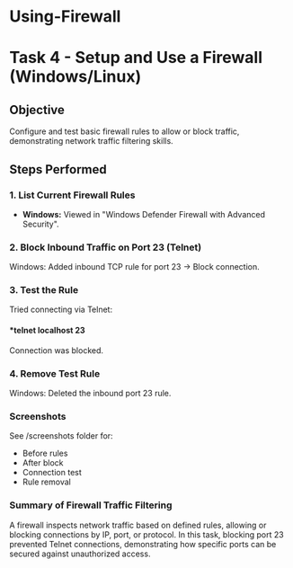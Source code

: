 # Using-Firewall
# Task 4 - Setup and Use a Firewall (Windows/Linux)

## Objective
Configure and test basic firewall rules to allow or block traffic, demonstrating network traffic filtering skills.

## Steps Performed

### 1. List Current Firewall Rules
- **Windows:** Viewed in "Windows Defender Firewall with Advanced Security".
### 2. Block Inbound Traffic on Port 23 (Telnet)
Windows: Added inbound TCP rule for port 23 → Block connection.
### 3. Test the Rule
Tried connecting via Telnet:
#### *telnet localhost 23
Connection was blocked.
### 4. Remove Test Rule
Windows: Deleted the inbound port 23 rule.
### Screenshots
See /screenshots folder for:
- Before rules
- After block
- Connection test
- Rule removal

### Summary of Firewall Traffic Filtering
A firewall inspects network traffic based on defined rules, allowing or blocking connections by IP, port, or protocol. In this task, blocking port 23 prevented Telnet connections, demonstrating how specific ports can be secured against unauthorized access.

